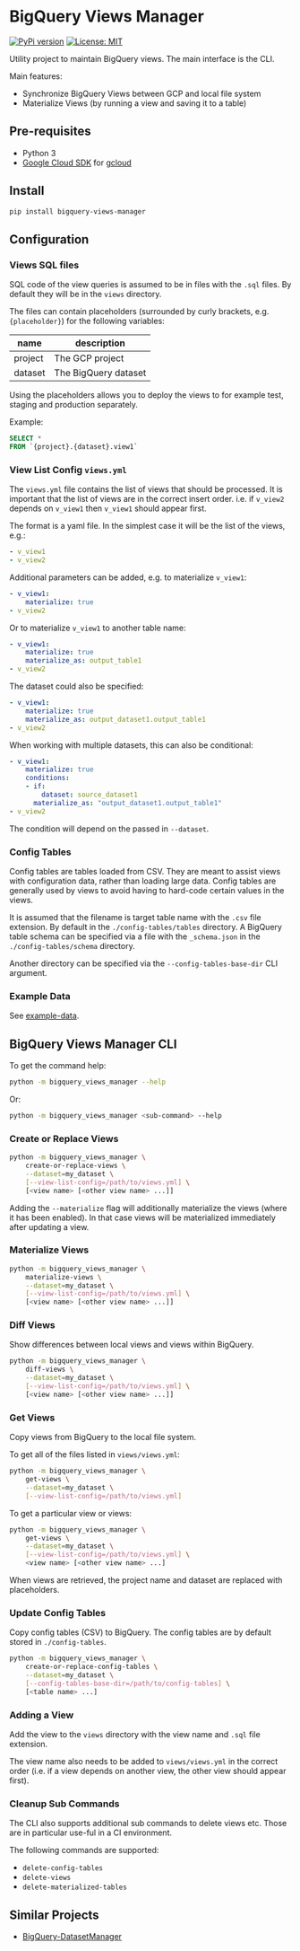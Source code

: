 # BigQuery Views Manager

[![PyPi version](https://pypip.in/v/bigquery-views-manager/badge.png)](https://pypi.org/project/bigquery-views-manager/)
[![License: MIT](https://img.shields.io/badge/License-MIT-yellow.svg)](https://opensource.org/licenses/MIT)

Utility project to maintain BigQuery views. The main interface is the CLI.

Main features:

* Synchronize BigQuery Views between GCP and local file system
* Materialize Views (by running a view and saving it to a table)

## Pre-requisites

* Python 3
* [Google Cloud SDK](https://cloud.google.com/sdk/docs/) for [gcloud](https://cloud.google.com/sdk/gcloud/)

## Install

```bash
pip install bigquery-views-manager
```

## Configuration

### Views SQL files

SQL code of the view queries is assumed to be in files with the `.sql` files. By default they will be in the `views` directory.

The files can contain placeholders (surrounded by curly brackets, e.g. `{placeholder}`) for the following variables:

| name | description |
| ---- | ----------- |
| project | The GCP project |
| dataset | The BigQuery dataset |

Using the placeholders allows you to deploy the views to for example test, staging and production separately.

Example:

```sql
SELECT *
FROM `{project}.{dataset}.view1`
```

### View List Config `views.yml`

The `views.yml` file contains the list of views that should be processed. It is important that the list of views are in the correct insert order. i.e. if `v_view2` depends on `v_view1` then `v_view1` should appear first.

The format is a yaml file. In the simplest case it will be the list of the views, e.g.:

```yaml
- v_view1
- v_view2
```

Additional parameters can be added, e.g. to materialize `v_view1`:

```yaml
- v_view1:
    materialize: true
- v_view2
```

Or to materialize `v_view1` to another table name:

```yaml
- v_view1:
    materialize: true
    materialize_as: output_table1
- v_view2
```

The dataset could also be specified:

```yaml
- v_view1:
    materialize: true
    materialize_as: output_dataset1.output_table1
- v_view2
```

When working with multiple datasets, this can also be conditional:

```yaml
- v_view1:
    materialize: true
    conditions:
    - if:
        dataset: source_dataset1
      materialize_as: "output_dataset1.output_table1"
- v_view2
```

The condition will depend on the passed in `--dataset`.

### Config Tables

Config tables are tables loaded from CSV. They are meant to assist views with configuration data, rather than loading large data. Config tables are generally used by views to avoid having to hard-code certain values in the views.

It is assumed that the filename is target table name with the `.csv` file extension. By default in the `./config-tables/tables` directory. A BigQuery table schema can be specified via a file with the `_schema.json` in the `./config-tables/schema` directory.

Another directory can be specified via the `--config-tables-base-dir` CLI argument.

### Example Data

See [example-data](https://github.com/elifesciences/bigquery-views-manager/tree/develop/example-data).

## BigQuery Views Manager CLI

To get the command help:

```bash
python -m bigquery_views_manager --help
```

Or:

```bash
python -m bigquery_views_manager <sub-command> --help
```

### Create or Replace Views

```bash
python -m bigquery_views_manager \
    create-or-replace-views \
    --dataset=my_dataset \
    [--view-list-config=/path/to/views.yml] \
    [<view name> [<other view name> ...]]
```

Adding the `--materialize` flag will additionally materialize the views (where it has been enabled). In that case views will be materialized immediately after updating a view.

### Materialize Views

```bash
python -m bigquery_views_manager \
    materialize-views \
    --dataset=my_dataset \
    [--view-list-config=/path/to/views.yml] \
    [<view name> [<other view name> ...]]
```

### Diff Views

Show differences between local views and views within BigQuery.

```bash
python -m bigquery_views_manager \
    diff-views \
    --dataset=my_dataset \
    [--view-list-config=/path/to/views.yml] \
    [<view name> [<other view name> ...]]
```

### Get Views

Copy views from BigQuery to the local file system.

To get all of the files listed in `views/views.yml`:

```bash
python -m bigquery_views_manager \
    get-views \
    --dataset=my_dataset \
    [--view-list-config=/path/to/views.yml]
```

To get a particular view or views:

```bash
python -m bigquery_views_manager \
    get-views \
    --dataset=my_dataset \
    [--view-list-config=/path/to/views.yml] \
    <view name> [<other view name> ...]
```

When views are retrieved, the project name and dataset are replaced with placeholders.

### Update Config Tables

Copy config tables (CSV) to BigQuery. The config tables are by default stored in `./config-tables`.

```bash
python -m bigquery_views_manager \
    create-or-replace-config-tables \
    --dataset=my_dataset \
    [--config-tables-base-dir=/path/to/config-tables] \
    [<table name> ...]
```

### Adding a View

Add the view to the `views` directory with the view name and `.sql` file extension.

The view name also needs to be added to `views/views.yml` in the correct order (i.e. if a view depends on another view, the other view should appear first).

### Cleanup Sub Commands

The CLI also supports additional sub commands to delete views etc. Those are in particular use-ful in a CI environment.

The following commands are supported:

* `delete-config-tables`
* `delete-views`
* `delete-materialized-tables`

## Similar Projects

* [BigQuery-DatasetManager](https://github.com/laughingman7743/BigQuery-DatasetManager)
